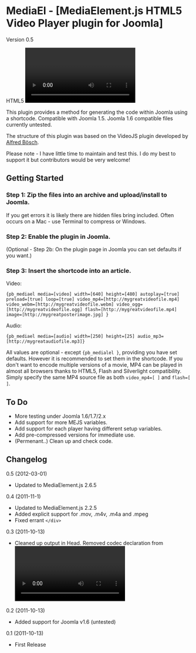 MediaEl - [MediaElement.js HTML5 Video Player plugin for Joomla]
==================================================
Version 0.5

HTML5 <video> / <audio> code generator with fallback to Flash and Silverlight - if desired. 
View [mediaelementjs.com](http://mediaelementjs.com) for a demo of MedialElement.js and overview.

This plugin provides a method for generating the code within Joomla using a shortcode. Compatible with Joomla 1.5. Joomla 1.6 compatible files currently untested. 

The structure of this plugin was based on the VideoJS plugin developed by [Alfred Bösch](http://www.boeschung.de).

Please note - I have little time to maintain and test this. I do my best to support it but contributors would be very welcome!

Getting Started
---------------

### Step 1: Zip the files into an archive and upload/install to Joomla.
If you get errors it is likely there are hidden files bring included. Often occurs on a Mac - use Terminal to compress or Windows. 


### Step 2: Enable the plugin in Joomla.


(Optional - Step 2b: On the plugin page in Joomla you can set defaults if you want.)


### Step 3: Insert the shortcode into an article. 

Video:

    {pb_mediael media=[video] width=[640] height=[480] autoplay=[true] preload=[true] loop=[true] video_mp4=[http://mygreatvideofile.mp4] video_webm=[http://mygreatvideofile.webm] video_ogg=[http://mygreatvideofile.ogg] flash=[http://mygreatvideofile.mp4] image=[http://mygreatposterimage.jpg] }

Audio:

    {pb_mediael media=[audio] width=[250] height=[25] audio_mp3=[http://mygreataudiofile.mp3]}
    
All values are optional - except `{pb_medialel }`, providing you have set defaults. However it is recommended to set them in the shortcode. 
If you don't want to encode multiple versions of a movie, MP4 can be played in almost all browsers thanks to HTML5, Flash and Silverlight compatibility. Simply specify the same MP4 source file as both `video_mp4=[ ]` and `flash=[ ]`.





To Do
-----------
- More testing under Joomla 1.6/1.7/2.x
- Add support for more MEJS variables.
- Add support for each player having different setup variables.
- Add pre-compressed versions for immediate use.
- (Permenant..) Clean up and check code. 

Changelog
---------
0.5 (2012-03-01)

- Updated to MediaElement.js 2.6.5

0.4 (2011-11-1)

- Updated to MediaElement.js 2.2.5
- Added explicit support for .mov, .m4v, .m4a and .mpeg
- Fixed errant `</div>`

0.3 (2011-10-13)

- Cleaned up output in Head. Removed codec declaration from <video> src.

0.2 (2011-10-13)

- Added support for Joomla v1.6 (untested)

0.1 (2011-10-13)

- First Release